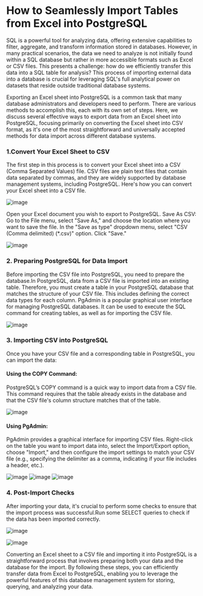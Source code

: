 # How to Seamlessly Import Tables from Excel into PostgreSQL

SQL is a powerful tool for analyzing data, offering extensive capabilities to filter, aggregate, and transform information stored in databases. However, in many practical scenarios, the data we need to analyze is not initially found within a SQL database but rather in more accessible formats such as Excel or CSV files. This presents a challenge: how do we efficiently transfer this data into a SQL table for analysis? This process of importing external data into a database is crucial for leveraging SQL's full analytical power on datasets that reside outside traditional database systems.

Exporting an Excel sheet into PostgreSQL is a common task that many database administrators and developers need to perform. There are various methods to accomplish this, each with its own set of steps. Here, we discuss several effective ways to export data from an Excel sheet into PostgreSQL, focusing primarily on converting the Excel sheet into CSV format, as it's one of the most straightforward and universally accepted methods for data import across different database systems.


### **1.Convert Your Excel Sheet to CSV**

The first step in this process is to convert your Excel sheet into a CSV (Comma Separated Values) file. CSV files are plain text files that contain data separated by commas, and they are widely supported by database management systems, including PostgreSQL. Here's how you can convert your Excel sheet into a CSV file.

![image](https://github.com/anusoosanbaby/DataAnalysis/assets/20100713/6323d09e-2e93-4ebf-9df7-65e56514dfb4)

Open your  Excel document you wish to export to PostgreSQL.
Save As CSV: Go to the File menu, select "Save As," and choose the location where you want to save the file. In the "Save as type" dropdown menu, select "CSV (Comma delimited) (*.csv)" option. Click "Save."

![image](https://github.com/anusoosanbaby/DataAnalysis/assets/20100713/271a0662-8e68-4f9a-8ba5-fef20a6cc476)

### **2. Preparing PostgreSQL for Data Import**

Before importing the CSV file into PostgreSQL, you need to prepare the database.In PostgreSQL, data from a CSV file is imported into an existing table. Therefore, you must create a table in your PostgreSQL database that matches the structure of your CSV file. This includes defining the correct data types for each column. PgAdmin is a popular graphical user interface for managing PostgreSQL databases. It can be used to execute the SQL command for creating tables, as well as for importing the CSV file.

![image](https://github.com/anusoosanbaby/DataAnalysis/assets/20100713/2392c6b3-26c3-4931-a285-ba5dfbdd2930)


### **3. Importing CSV into PostgreSQL**
Once you have your CSV file and a corresponding table in PostgreSQL, you can import the data:
#### Using the COPY Command:
PostgreSQL’s COPY command is a quick way to import data from a CSV file. This command requires that the table already exists in the database and that the CSV file's column structure matches that of the table.

![image](https://github.com/anusoosanbaby/DataAnalysis/assets/20100713/b38cb968-0739-419a-92b4-35824eb78ee9)

#### Using PgAdmin:
PgAdmin provides a graphical interface for importing CSV files. Right-click on the table you want to import data into, select the Import/Export option, choose "Import," and then configure the import settings to match your CSV file (e.g., specifying the delimiter as a comma, indicating if your file includes a header, etc.).

![image](https://github.com/anusoosanbaby/DataAnalysis/assets/20100713/accaeff1-5e24-433d-8b68-c0a27808a63e)
![image](https://github.com/anusoosanbaby/DataAnalysis/assets/20100713/23b54e79-037b-402f-b340-6698f2388782)
![image](https://github.com/anusoosanbaby/DataAnalysis/assets/20100713/348bd708-4be0-4f55-b1f4-a7077b4c3d37)

### **4. Post-Import Checks**
After importing your data, it's crucial to perform some checks to ensure that the import process was successful.Run some SELECT queries to check if the data has been imported correctly.

![image](https://github.com/anusoosanbaby/DataAnalysis/assets/20100713/b07c0144-17fa-4153-846d-e5218f2a81f3)

![image](https://github.com/anusoosanbaby/DataAnalysis/assets/20100713/c95097e4-e08d-4dca-a323-4305038d3012)

Converting an Excel sheet to a CSV file and importing it into PostgreSQL is a straightforward process that involves preparing both your data and the database for the import. By following these steps, you can efficiently transfer data from Excel to PostgreSQL, enabling you to leverage the powerful features of this database management system for storing, querying, and analyzing your data.





